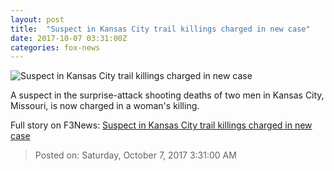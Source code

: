 ```yaml
---
layout: post
title:  "Suspect in Kansas City trail killings charged in new case"
date: 2017-10-07 03:31:00Z
categories: fox-news
---
```


![Suspect in Kansas City trail killings charged in new case](http://www.foxnews.com/content/dam/fox-news/logo/og-fn-foxnews.jpg)

A suspect in the surprise-attack shooting deaths of two men in Kansas City, Missouri, is now charged in a woman's killing.


Full story on F3News: [Suspect in Kansas City trail killings charged in new case](http://www.f3nws.com/n/hzbhWE)

> Posted on: Saturday, October 7, 2017 3:31:00 AM
